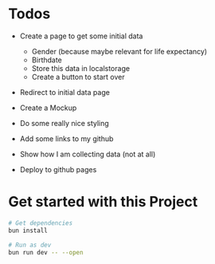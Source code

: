 # Todos

- Create a page to get some initial data
  - Gender (because maybe relevant for life expectancy)
  - Birthdate
  - Store this data in localstorage
  - Create a button to start over

- Redirect to initial data page

- Create a Mockup

- Do some really nice styling

- Add some links to my github

- Show how I am collecting data (not at all)

- Deploy to github pages

# Get started with this Project

```sh
# Get dependencies
bun install

# Run as dev
bun run dev -- --open
```
